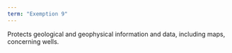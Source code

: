 ```yaml
---
term: "Exemption 9"
---
```


Protects geological and geophysical information and data, including maps, concerning wells.

